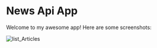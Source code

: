 # News Api App

Welcome to my awesome app! Here are some screenshots:

![list_Articles]("images/image_darkmode.jpg")
